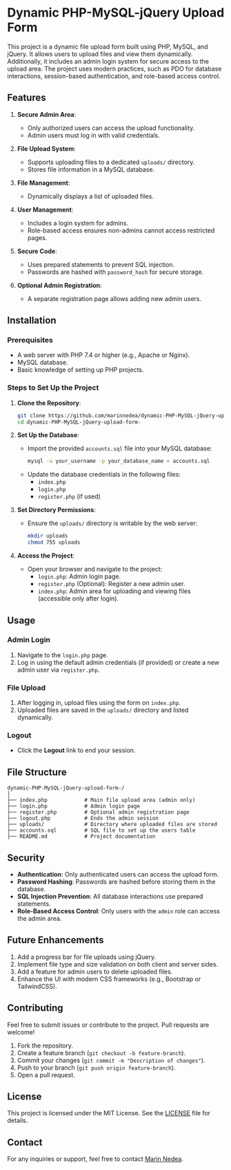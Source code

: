 
# Dynamic PHP-MySQL-jQuery Upload Form

This project is a dynamic file upload form built using PHP, MySQL, and jQuery. It allows users to upload files and view them dynamically. Additionally, it includes an admin login system for secure access to the upload area. The project uses modern practices, such as PDO for database interactions, session-based authentication, and role-based access control.

## Features

1. **Secure Admin Area**:
   - Only authorized users can access the upload functionality.
   - Admin users must log in with valid credentials.

2. **File Upload System**:
   - Supports uploading files to a dedicated `uploads/` directory.
   - Stores file information in a MySQL database.

3. **File Management**:
   - Dynamically displays a list of uploaded files.

4. **User Management**:
   - Includes a login system for admins.
   - Role-based access ensures non-admins cannot access restricted pages.

5. **Secure Code**:
   - Uses prepared statements to prevent SQL injection.
   - Passwords are hashed with `password_hash` for secure storage.

6. **Optional Admin Registration**:
   - A separate registration page allows adding new admin users.



## Installation

### Prerequisites
- A web server with PHP 7.4 or higher (e.g., Apache or Nginx).
- MySQL database.
- Basic knowledge of setting up PHP projects.

### Steps to Set Up the Project

1. **Clone the Repository**:
   ```bash
   git clone https://github.com/marinnedea/dynamic-PHP-MySQL-jQuery-upload-form-.git
   cd dynamic-PHP-MySQL-jQuery-upload-form-
   ```

2. **Set Up the Database**:
   - Import the provided `accounts.sql` file into your MySQL database:
     ```bash
     mysql -u your_username -p your_database_name < accounts.sql
     ```
   - Update the database credentials in the following files:
     - `index.php`
     - `login.php`
     - `register.php` (if used)

3. **Set Directory Permissions**:
   - Ensure the `uploads/` directory is writable by the web server:
     ```bash
     mkdir uploads
     chmod 755 uploads
     ```

4. **Access the Project**:
   - Open your browser and navigate to the project:
     - `login.php`: Admin login page.
     - `register.php` (Optional): Register a new admin user.
     - `index.php`: Admin area for uploading and viewing files (accessible only after login).



## Usage

### Admin Login
1. Navigate to the `login.php` page.
2. Log in using the default admin credentials (if provided) or create a new admin user via `register.php`.

### File Upload
1. After logging in, upload files using the form on `index.php`.
2. Uploaded files are saved in the `uploads/` directory and listed dynamically.

### Logout
- Click the **Logout** link to end your session.



## File Structure

```
dynamic-PHP-MySQL-jQuery-upload-form-/
│
├── index.php            # Main file upload area (admin only)
├── login.php            # Admin login page
├── register.php         # Optional admin registration page
├── logout.php           # Ends the admin session
├── uploads/             # Directory where uploaded files are stored
├── accounts.sql         # SQL file to set up the users table
├── README.md            # Project documentation
```


## Security

- **Authentication**: Only authenticated users can access the upload form.
- **Password Hashing**: Passwords are hashed before storing them in the database.
- **SQL Injection Prevention**: All database interactions use prepared statements.
- **Role-Based Access Control**: Only users with the `admin` role can access the admin area.


## Future Enhancements

1. Add a progress bar for file uploads using jQuery.
2. Implement file type and size validation on both client and server sides.
3. Add a feature for admin users to delete uploaded files.
4. Enhance the UI with modern CSS frameworks (e.g., Bootstrap or TailwindCSS).


## Contributing

Feel free to submit issues or contribute to the project. Pull requests are welcome!

1. Fork the repository.
2. Create a feature branch (`git checkout -b feature-branch`).
3. Commit your changes (`git commit -m "Description of changes"`).
4. Push to your branch (`git push origin feature-branch`).
5. Open a pull request.


## License

This project is licensed under the MIT License. See the [LICENSE](LICENSE) file for details.


## Contact

For any inquiries or support, feel free to contact [Marin Nedea](https://github.com/marinnedea).
